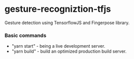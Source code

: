 # gesture-recogniztion-tfjs
Gesture detection using TensorflowJS and Fingerpose library.
### Basic commands
- "yarn start" - being a live development server.
- "yarn build" - build an optimized production build server.
